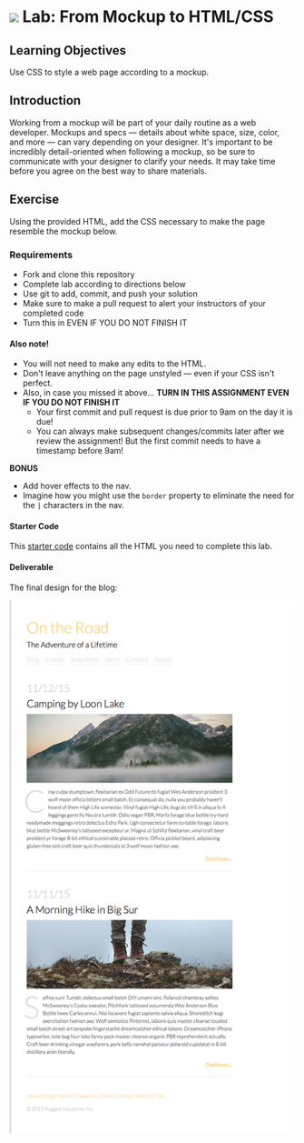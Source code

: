 # ![](https://ga-dash.s3.amazonaws.com/production/assets/logo-9f88ae6c9c3871690e33280fcf557f33.png) Lab: From Mockup to HTML/CSS

## Learning Objectives

Use CSS to style a web page according to a mockup.

## Introduction

Working from a mockup will be part of your daily routine as a web developer. Mockups and specs — details about white space, size, color, and more — can vary depending on your designer. It's important to be incredibly detail-oriented when following a mockup, so be sure to communicate with your designer to clarify your needs. It may take time before you agree on the best way to share materials.

## Exercise

Using the provided HTML, add the CSS necessary to make the page resemble the mockup below.

### Requirements

- Fork and clone this repository
- Complete lab according to directions below
- Use git to add, commit, and push your solution
- Make sure to make a pull request to alert your instructors of your completed code
- Turn this in EVEN IF YOU DO NOT FINISH IT

#### Also note!

- You will not need to make any edits to the HTML.
- Don't leave anything on the page unstyled — even if your CSS isn't perfect.
- Also, in case you missed it above... **TURN IN THIS ASSIGNMENT EVEN IF YOU DO NOT FINISH IT**
  - Your first commit and pull request is due prior to 9am on the day it is due!
  - You can always make subsequent changes/commits later after we review the assignment! But the first commit needs to have a timestamp before 9am!

**BONUS**

- Add hover effects to the nav.
- Imagine how you might use the `border` property to eliminate the need for the `|` characters in the nav.

#### Starter Code

This [starter code](starter-code) contains all the HTML you need to complete this lab.

#### Deliverable

The final design for the blog:

![travel blog](assets/travel-blog.png)
